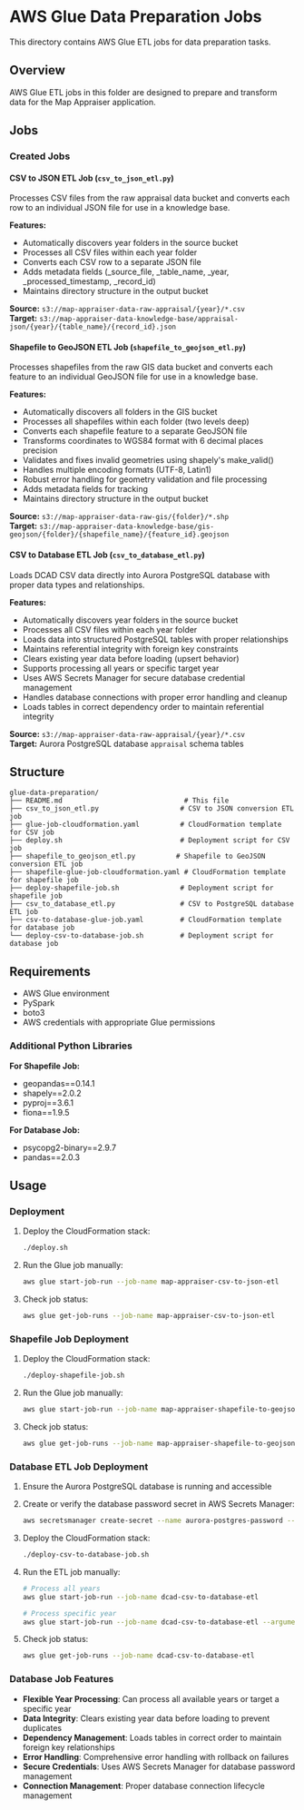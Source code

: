 # AWS Glue Data Preparation Jobs

This directory contains AWS Glue ETL jobs for data preparation tasks.

## Overview

AWS Glue ETL jobs in this folder are designed to prepare and transform data for the Map Appraiser application.

## Jobs

### Created Jobs

#### CSV to JSON ETL Job (`csv_to_json_etl.py`)
Processes CSV files from the raw appraisal data bucket and converts each row to an individual JSON file for use in a knowledge base.

**Features:**
- Automatically discovers year folders in the source bucket
- Processes all CSV files within each year folder
- Converts each CSV row to a separate JSON file
- Adds metadata fields (_source_file, _table_name, _year, _processed_timestamp, _record_id)
- Maintains directory structure in the output bucket

**Source:** `s3://map-appraiser-data-raw-appraisal/{year}/*.csv`  
**Target:** `s3://map-appraiser-data-knowledge-base/appraisal-json/{year}/{table_name}/{record_id}.json`

#### Shapefile to GeoJSON ETL Job (`shapefile_to_geojson_etl.py`)
Processes shapefiles from the raw GIS data bucket and converts each feature to an individual GeoJSON file for use in a knowledge base.

**Features:**
- Automatically discovers all folders in the GIS bucket
- Processes all shapefiles within each folder (two levels deep)
- Converts each shapefile feature to a separate GeoJSON file
- Transforms coordinates to WGS84 format with 6 decimal places precision
- Validates and fixes invalid geometries using shapely's make_valid()
- Handles multiple encoding formats (UTF-8, Latin1)
- Robust error handling for geometry validation and file processing
- Adds metadata fields for tracking
- Maintains directory structure in the output bucket

**Source:** `s3://map-appraiser-data-raw-gis/{folder}/*.shp`  
**Target:** `s3://map-appraiser-data-knowledge-base/gis-geojson/{folder}/{shapefile_name}/{feature_id}.geojson`

#### CSV to Database ETL Job (`csv_to_database_etl.py`)
Loads DCAD CSV data directly into Aurora PostgreSQL database with proper data types and relationships.

**Features:**
- Automatically discovers year folders in the source bucket
- Processes all CSV files within each year folder
- Loads data into structured PostgreSQL tables with proper relationships
- Maintains referential integrity with foreign key constraints
- Clears existing year data before loading (upsert behavior)
- Supports processing all years or specific target year
- Uses AWS Secrets Manager for secure database credential management
- Handles database connections with proper error handling and cleanup
- Loads tables in correct dependency order to maintain referential integrity

**Source:** `s3://map-appraiser-data-raw-appraisal/{year}/*.csv`  
**Target:** Aurora PostgreSQL database `appraisal` schema tables

## Structure

```
glue-data-preparation/
├── README.md                              # This file
├── csv_to_json_etl.py                    # CSV to JSON conversion ETL job
├── glue-job-cloudformation.yaml          # CloudFormation template for CSV job
├── deploy.sh                             # Deployment script for CSV job
├── shapefile_to_geojson_etl.py          # Shapefile to GeoJSON conversion ETL job
├── shapefile-glue-job-cloudformation.yaml # CloudFormation template for shapefile job
├── deploy-shapefile-job.sh               # Deployment script for shapefile job
├── csv_to_database_etl.py                # CSV to PostgreSQL database ETL job
├── csv-to-database-glue-job.yaml         # CloudFormation template for database job
└── deploy-csv-to-database-job.sh         # Deployment script for database job
```

## Requirements

- AWS Glue environment
- PySpark
- boto3
- AWS credentials with appropriate Glue permissions

### Additional Python Libraries

**For Shapefile Job:**
- geopandas==0.14.1
- shapely==2.0.2
- pyproj==3.6.1
- fiona==1.9.5

**For Database Job:**
- psycopg2-binary==2.9.7
- pandas==2.0.3

## Usage

### Deployment

1. Deploy the CloudFormation stack:
   ```bash
   ./deploy.sh
   ```

2. Run the Glue job manually:
   ```bash
   aws glue start-job-run --job-name map-appraiser-csv-to-json-etl
   ```

3. Check job status:
   ```bash
   aws glue get-job-runs --job-name map-appraiser-csv-to-json-etl
   ```

### Shapefile Job Deployment

1. Deploy the CloudFormation stack:
   ```bash
   ./deploy-shapefile-job.sh
   ```

2. Run the Glue job manually:
   ```bash
   aws glue start-job-run --job-name map-appraiser-shapefile-to-geojson-etl
   ```

3. Check job status:
   ```bash
   aws glue get-job-runs --job-name map-appraiser-shapefile-to-geojson-etl
   ```

### Database ETL Job Deployment

1. Ensure the Aurora PostgreSQL database is running and accessible
2. Create or verify the database password secret in AWS Secrets Manager:
   ```bash
   aws secretsmanager create-secret --name aurora-postgres-password --description "Aurora PostgreSQL password" --secret-string "your-password"
   ```

3. Deploy the CloudFormation stack:
   ```bash
   ./deploy-csv-to-database-job.sh
   ```

4. Run the ETL job manually:
   ```bash
   # Process all years
   aws glue start-job-run --job-name dcad-csv-to-database-etl
   
   # Process specific year
   aws glue start-job-run --job-name dcad-csv-to-database-etl --arguments='{"--TARGET_YEAR":"2025"}'
   ```

5. Check job status:
   ```bash
   aws glue get-job-runs --job-name dcad-csv-to-database-etl
   ```

### Database Job Features

- **Flexible Year Processing**: Can process all available years or target a specific year
- **Data Integrity**: Clears existing year data before loading to prevent duplicates
- **Dependency Management**: Loads tables in correct order to maintain foreign key relationships
- **Error Handling**: Comprehensive error handling with rollback on failures
- **Secure Credentials**: Uses AWS Secrets Manager for database password management
- **Connection Management**: Proper database connection lifecycle management

